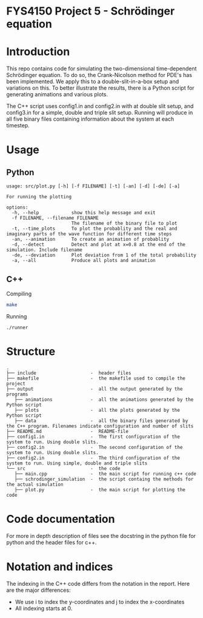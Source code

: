 # FYS4150 Project 5 - Schrödinger equation

# Introduction

This repo contains code for simulating the two-dimensional time-dependent
Schrödinger equation. To do so, the Crank-Nicolson method for PDE's has been
implemented. We apply this to a double-slit-in-a-box setup and variations on
this. To better illustrate the results, there is a Python script for generating
animations and various plots.

The C++ script uses config1.in and config2.in with at double slit setup, and
config3.in for a simple, double and triple slit setup. Running will produce in
all five binary files containing information about the system at each timestep.

# Usage

## Python

```
usage: src/plot.py [-h] [-f FILENAME] [-t] [-an] [-d] [-de] [-a]

For running the plotting

options:
  -h, --help            show this help message and exit
  -f FILENAME, --filename FILENAME
                        The filename of the binary file to plot
  -t, --time_plots      To plot the probablity and the real and imaginary parts of the wave function for different time steps
  -an, --animation      To create an animation of probablity
  -d, --detect          Detect and plot at x=0.8 at the end of the simulation. Include filename
  -de, --deviation      Plot deviation from 1 of the total probability
  -a, --all             Produce all plots and animation
```

## C++

Compiling

```bash
make
```

Running

```
./runner
```

# Structure

```
.
├── include                    -  header files
├── makefile                   -  the makefile used to compile the project
├── output                     -  all the output generated by the programs
   ├── animations              -  all the animations generated by the Python script
   ├── plots                   -  all the plots generated by the Python script
   ├── data                    -  all the binary files generated by the C++ program. Filenames indicate configuration and number of slits
├── README.md                  -  README-file
├── config1.in                 -  The first configuration of the system to run. Using double slits.
├── config2.in                 -  The second configuration of the system to run. Using double slits.
├── config2.in                 -  The third configuration of the system to run. Using simple, double and triple slits
└── src                        -  the code
   ├── main.cpp                -  the main script for running c++ code
   ├── schrodinger_simulation  -  the script containg the methods for the actual simulation
   ├── plot.py                 -  the main script for plotting the code
```

# Code documentation

For more in depth description of files see the docstring in the python file for
python and the header files for c++.

# Notation and indices

The indexing in the C++ code differs from the notation in the report. Here are
the major differences:

-   We use i to index the y-coordinates and j to index the x-coordinates
-   All indexing starts at 0.
